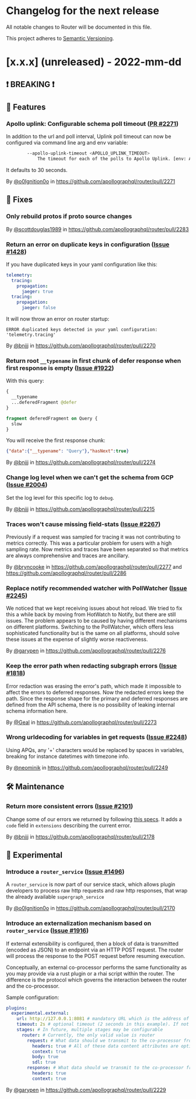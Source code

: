 # Changelog for the next release

All notable changes to Router will be documented in this file.

This project adheres to [Semantic Versioning](https://semver.org/spec/v2.0.0.html).

<!-- <THIS IS AN EXAMPLE, DO NOT REMOVE>

# [x.x.x] (unreleased) - 2022-mm-dd
> Important: X breaking changes below, indicated by **❗ BREAKING ❗**
## ❗ BREAKING ❗
## 🚀 Features
## 🐛 Fixes
## 🛠 Maintenance
## 📚 Documentation
## 🥼 Experimental

## Example section entry format

### Headline ([Issue #ISSUE_NUMBER](https://github.com/apollographql/router/issues/ISSUE_NUMBER))

Description! And a link to a [reference](http://url)

By [@USERNAME](https://github.com/USERNAME) in https://github.com/apollographql/router/pull/PULL_NUMBER
-->

# [x.x.x] (unreleased) - 2022-mm-dd

## ❗ BREAKING ❗
## 🚀 Features

### Apollo uplink: Configurable schema poll timeout ([PR #2271](https://github.com/apollographql/router/pull/2271))

In addition to the url and poll interval, Uplink poll timeout can now be configured via command line arg and env variable:

```bash
        --apollo-uplink-timeout <APOLLO_UPLINK_TIMEOUT>
            The timeout for each of the polls to Apollo Uplink. [env: APOLLO_UPLINK_TIMEOUT=] [default: 30s]
```

It defaults to 30 seconds.

By [@o0Ignition0o](https://github.com/o0Ignition0o) in https://github.com/apollographql/router/pull/2271

## 🐛 Fixes

### Only rebuild protos if proto source changes

By [@scottdouglas1989](https://github.com/scottdouglas1989) in https://github.com/apollographql/router/pull/2283

### Return an error on duplicate keys in configuration ([Issue #1428](https://github.com/apollographql/router/issues/1428))

If you have duplicated keys in your yaml configuration like this:

```yaml
telemetry:
  tracing:
    propagation:
      jaeger: true
  tracing:
    propagation:
      jaeger: false
```

It will now throw an error on router startup:

`ERROR duplicated keys detected in your yaml configuration: 'telemetry.tracing'`

By [@bnjjj](https://github.com/bnjjj) in https://github.com/apollographql/router/pull/2270

### Return root `__typename` in first chunk of defer response when first response is empty ([Issue #1922](https://github.com/apollographql/router/issues/1922))

With this query:

```graphql
{
  __typename
  ...deferedFragment @defer
}

fragment deferedFragment on Query {
  slow
}
```

You will receive the first response chunk:

```json
{"data":{"__typename": "Query"},"hasNext":true}
```

By [@bnjjj](https://github.com/bnjjj) in https://github.com/apollographql/router/pull/2274

### Change log level when we can't get the schema from GCP ([Issue #2004](https://github.com/apollographql/router/issues/2004))

Set the log level for this specific log to `debug`.

By [@bnjjj](https://github.com/bnjjj) in https://github.com/apollographql/router/pull/2215

### Traces won't cause missing field-stats ([Issue #2267](https://github.com/apollographql/router/issues/2267))

Previously if a request was sampled for tracing it was not contributing to metrics correctly. This was a particular problem for users with a high sampling rate.
Now metrics and traces have been separated so that metrics are always comprehensive and traces are ancillary.

By [@bryncooke](https://github.com/bryncooke) in https://github.com/apollographql/router/pull/2277 and https://github.com/apollographql/router/pull/2286

### Replace notify recommended watcher with PollWatcher ([Issue #2245](https://github.com/apollographql/router/issues/2245))

We noticed that we kept receiving issues about hot reload. We tried to fix this a while back by moving from HotWatch to Notify, but there are still issues. The problem appears to be caused by having different mechanisms on different platforms. Switching to the PollWatcher, which offers less sophisticated functionality but is the same on all platforms, should solve these issues at the expense of slightly worse reactiveness.

By [@garypen](https://github.com/garypen) in https://github.com/apollographql/router/pull/2276

### Keep the error path when redacting subgraph errors ([Issue #1818](https://github.com/apollographql/router/issues/1818))

Error redaction was erasing the error's path, which made it impossible to affect the errors to deferred responses. Now the redacted errors keep the path. Since the response shape for the primary and deferred responses are defined from the API schema, there is no possibility of leaking internal schema information here.

By [@Geal](https://github.com/geal) in https://github.com/apollographql/router/pull/2273

### Wrong urldecoding for variables in get requests ([Issue #2248](https://github.com/apollographql/router/issues/2248))

Using APQs, any '+' characters would be replaced by spaces in variables, breaking for instance datetimes with timezone info.

By [@neominik](https://github.com/neominik) in https://github.com/apollographql/router/pull/2249

## 🛠 Maintenance

### Return more consistent errors ([Issue #2101](https://github.com/apollographql/router/issues/2101))

Change some of our errors we returned by following [this specs](https://www.apollographql.com/docs/apollo-server/data/errors/). It adds a `code` field in `extensions` describing the current error. 

By [@bnjjj](https://github.com/bnjjj) in https://github.com/apollographql/router/pull/2178

## 🥼 Experimental

### Introduce a `router_service` ([Issue #1496](https://github.com/apollographql/router/issues/1496))

A `router_service` is now part of our service stack, which allows plugin developers to process raw http requests and raw http responses, that wrap the already available `supergraph_service`

By [@o0Ignition0o](https://github.com/o0Ignition0o) in https://github.com/apollographql/router/pull/2170

### Introduce an externalization mechanism based on `router_service` ([Issue #1916](https://github.com/apollographql/router/issues/1916))

If external extensibility is configured, then a block of data is transmitted (encoded as JSON) to an endpoint via an HTTP POST request. The router will process the response to the POST request before resuming execution.

Conceptually, an external co-processor performs the same functionality as you may provide via a rust plugin or a rhai script within the router. The difference is the protocol which governs the interaction between the router and the co-processor.

Sample configuration:

```yaml
plugins:
  experimental.external:
    url: http://127.0.0.1:8081 # mandatory URL which is the address of the co-processor
    timeout: 2s # optional timeout (2 seconds in this example). If not set, defaults to 1 second
    stages: # In future, multiple stages may be configurable
      router: # Currently, the only valid value is router
        request: # What data should we transmit to the co-processor from the router request?
          headers: true # All of these data content attributes are optional and false by default.
          context: true
          body: true
          sdl: true
        response: # What data should we transmit to the co-processor from the router response?
          headers: true
          context: true
```

By [@garypen](https://github.com/garypen) in https://github.com/apollographql/router/pull/2229
